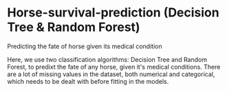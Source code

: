 # Horse-survival-prediction (Decision Tree & Random Forest)
Predicting the fate of horse given its medical condition

Here, we use two classification algorithms: Decision Tree and Random Forest, to predixt the fate of any horse, given it's medical conditions. There are a lot of missing values in the dataset, both numerical and categorical, which needs to be dealt with before fitting in the models.
